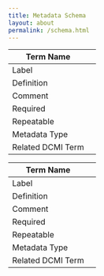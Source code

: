 ```yaml
---
title: Metadata Schema
layout: about
permalink: /schema.html
---
```


| Term Name |  |
| --- | --- |
| Label |  |
| Definition |  |
| Comment |  |
| Required |  |
| Repeatable |  |
| Metadata Type |  |
| Related DCMI Term |  |

| Term Name |  |
| --- | --- |
| Label |  |
| Definition |  |
| Comment |  |
| Required |  |
| Repeatable |  |
| Metadata Type |  |
| Related DCMI Term |  |
